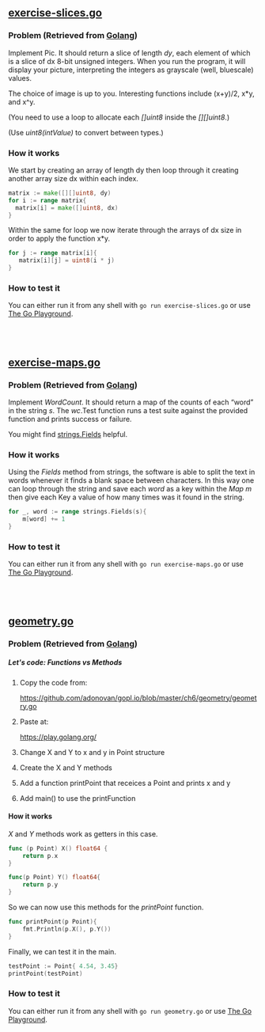 
## [exercise-slices.go](https://github.com/RichiePalma/ap-labs/blob/master/labs/lab0.3/exercise-slices.go)
### Problem (Retrieved from [Golang](https://tour.golang.org/moretypes/18))

Implement Pic. It should return a slice of length *dy*, each element of which is a slice of dx 8-bit unsigned integers. When you run the program, it will display your picture, interpreting the integers as grayscale (well, bluescale) values.

The choice of image is up to you. Interesting functions include (x+y)/2, x*y, and x^y.

(You need to use a loop to allocate each *[]uint8* inside the *[][]uint8*.)

(Use *uint8(intValue)* to convert between types.) 

### How it works

We start by creating an array of length dy then loop through it creating another array size dx within each index. 

```go
matrix := make([][]uint8, dy)
for i := range matrix{
  matrix[i] = make([]uint8, dx)
}
 ```
 
 Within the same for loop we now iterate through the arrays of dx size in order to apply the function x*y. 
 
 ```go 
for j := range matrix[i]{ 
	matrix[i][j] = uint8(i * j)
}
```

### How to test it

You can either run it from any shell with ```go run exercise-slices.go``` or use [The Go Playground](https://play.golang.org/).

<br>
<br>

## [exercise-maps.go](https://github.com/RichiePalma/ap-labs/blob/master/labs/lab0.3/exercise-maps.go)
### Problem (Retrieved from [Golang](https://tour.golang.org/moretypes/23))

Implement *WordCount*. It should return a map of the counts of each “word” in the string *s*. The *wc*.Test function runs a test suite against the provided function and prints success or failure.

You might find [strings.Fields](https://golang.org/pkg/strings/#Fields) helpful.

### How it works

Using the *Fields* method from strings, the software is able to split the text in words whenever it finds a blank space between characters. In this way one can loop through the string and save each *word* as a key within the *Map m* then give each Key a value of how many times was it found in the string. 

```go
for _, word := range strings.Fields(s){
	m[word] += 1
}
```
### How to test it

You can either run it from any shell with ```go run exercise-maps.go``` or use [The Go Playground](https://play.golang.org/).

<br>
<br>

## [geometry.go](https://github.com/RichiePalma/ap-labs/blob/master/labs/lab0.3/geometry.go)
### Problem (Retrieved from [Golang](https://softfire-143705.appspot.com/hello-gophers/00-hello-gophers.slide#14))

##### Let's code: Functions vs Methods
1. Copy the code from:

	https://github.com/adonovan/gopl.io/blob/master/ch6/geometry/geometry.go

2. Paste at:

	https://play.golang.org/

3. Change X and Y to x and y in Point structure 
4. Create the X and Y methods 
5. Add a function printPoint that receices a Point and prints x and y 
6. Add main() to use the printFunction

#### How it works

*X* and *Y* methods work as getters in this case.

```go
func (p Point) X() float64 {
    return p.x
}

func(p Point) Y() float64{
	return p.y
}
```

So we can now use this methods for the *printPoint* function.

```go
func printPoint(p Point){
	fmt.Println(p.X(), p.Y())
}
```

Finally, we can test it in the main.

```go
testPoint := Point{ 4.54, 3.45}
printPoint(testPoint)
```

### How to test it

You can either run it from any shell with ```go run geometry.go``` or use [The Go Playground](https://play.golang.org/).
